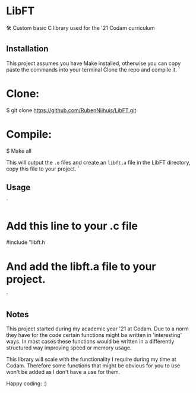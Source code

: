 # LibFT
 🛠 Custom basic C library used for the '21 Codam curriculum

## Installation
This project assumes you have Make installed, otherwise you can copy paste the commands into your terminal
Clone the repo and compile it.
`
# Clone:
$ git clone https://github.com/RubenNijhuis/LibFT.git

# Compile:
$ Make all

This will output the `.o` files and create an `libft.a` file in the LibFT directory, copy this file to your project.
`

## Usage
`
# Add this line to your .c file
#include "libft.h

# And add the libft.a file to your project.
`

## Notes
This project started during my academic year '21 at Codam. Due to a norm they have for the code certain functions
might be written in 'interesting' ways. In most cases these functions would be written in a differently structured
way improving speed or memory usage.

This library will scale with the functionality I require during my time at Codam. Therefore some functions that might
be obvious for you to use won't be added as I don't have a use for them.

Happy coding: :)
